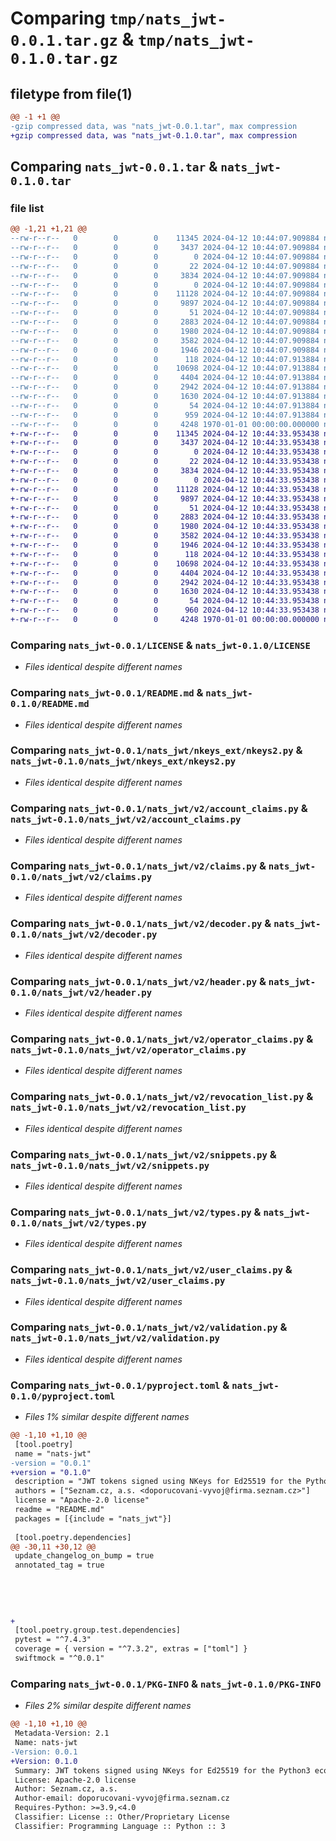 # Comparing `tmp/nats_jwt-0.0.1.tar.gz` & `tmp/nats_jwt-0.1.0.tar.gz`

## filetype from file(1)

```diff
@@ -1 +1 @@
-gzip compressed data, was "nats_jwt-0.0.1.tar", max compression
+gzip compressed data, was "nats_jwt-0.1.0.tar", max compression
```

## Comparing `nats_jwt-0.0.1.tar` & `nats_jwt-0.1.0.tar`

### file list

```diff
@@ -1,21 +1,21 @@
--rw-r--r--   0        0        0    11345 2024-04-12 10:44:07.909884 nats_jwt-0.0.1/LICENSE
--rw-r--r--   0        0        0     3437 2024-04-12 10:44:07.909884 nats_jwt-0.0.1/README.md
--rw-r--r--   0        0        0        0 2024-04-12 10:44:07.909884 nats_jwt-0.0.1/nats_jwt/__init__.py
--rw-r--r--   0        0        0       22 2024-04-12 10:44:07.909884 nats_jwt-0.0.1/nats_jwt/nkeys_ext/__init__.py
--rw-r--r--   0        0        0     3834 2024-04-12 10:44:07.909884 nats_jwt-0.0.1/nats_jwt/nkeys_ext/nkeys2.py
--rw-r--r--   0        0        0        0 2024-04-12 10:44:07.909884 nats_jwt-0.0.1/nats_jwt/v2/__init__.py
--rw-r--r--   0        0        0    11128 2024-04-12 10:44:07.909884 nats_jwt-0.0.1/nats_jwt/v2/account_claims.py
--rw-r--r--   0        0        0     9897 2024-04-12 10:44:07.909884 nats_jwt-0.0.1/nats_jwt/v2/claims.py
--rw-r--r--   0        0        0       51 2024-04-12 10:44:07.909884 nats_jwt-0.0.1/nats_jwt/v2/common.py
--rw-r--r--   0        0        0     2883 2024-04-12 10:44:07.909884 nats_jwt-0.0.1/nats_jwt/v2/decoder.py
--rw-r--r--   0        0        0     1980 2024-04-12 10:44:07.909884 nats_jwt-0.0.1/nats_jwt/v2/header.py
--rw-r--r--   0        0        0     3582 2024-04-12 10:44:07.909884 nats_jwt-0.0.1/nats_jwt/v2/operator_claims.py
--rw-r--r--   0        0        0     1946 2024-04-12 10:44:07.909884 nats_jwt-0.0.1/nats_jwt/v2/revocation_list.py
--rw-r--r--   0        0        0      118 2024-04-12 10:44:07.913884 nats_jwt-0.0.1/nats_jwt/v2/signing_keys.py
--rw-r--r--   0        0        0    10698 2024-04-12 10:44:07.913884 nats_jwt-0.0.1/nats_jwt/v2/snippets.py
--rw-r--r--   0        0        0     4404 2024-04-12 10:44:07.913884 nats_jwt-0.0.1/nats_jwt/v2/types.py
--rw-r--r--   0        0        0     2942 2024-04-12 10:44:07.913884 nats_jwt-0.0.1/nats_jwt/v2/user_claims.py
--rw-r--r--   0        0        0     1630 2024-04-12 10:44:07.913884 nats_jwt-0.0.1/nats_jwt/v2/validation.py
--rw-r--r--   0        0        0       54 2024-04-12 10:44:07.913884 nats_jwt-0.0.1/nats_jwt/v2/version.py
--rw-r--r--   0        0        0      959 2024-04-12 10:44:07.913884 nats_jwt-0.0.1/pyproject.toml
--rw-r--r--   0        0        0     4248 1970-01-01 00:00:00.000000 nats_jwt-0.0.1/PKG-INFO
+-rw-r--r--   0        0        0    11345 2024-04-12 10:44:33.953438 nats_jwt-0.1.0/LICENSE
+-rw-r--r--   0        0        0     3437 2024-04-12 10:44:33.953438 nats_jwt-0.1.0/README.md
+-rw-r--r--   0        0        0        0 2024-04-12 10:44:33.953438 nats_jwt-0.1.0/nats_jwt/__init__.py
+-rw-r--r--   0        0        0       22 2024-04-12 10:44:33.953438 nats_jwt-0.1.0/nats_jwt/nkeys_ext/__init__.py
+-rw-r--r--   0        0        0     3834 2024-04-12 10:44:33.953438 nats_jwt-0.1.0/nats_jwt/nkeys_ext/nkeys2.py
+-rw-r--r--   0        0        0        0 2024-04-12 10:44:33.953438 nats_jwt-0.1.0/nats_jwt/v2/__init__.py
+-rw-r--r--   0        0        0    11128 2024-04-12 10:44:33.953438 nats_jwt-0.1.0/nats_jwt/v2/account_claims.py
+-rw-r--r--   0        0        0     9897 2024-04-12 10:44:33.953438 nats_jwt-0.1.0/nats_jwt/v2/claims.py
+-rw-r--r--   0        0        0       51 2024-04-12 10:44:33.953438 nats_jwt-0.1.0/nats_jwt/v2/common.py
+-rw-r--r--   0        0        0     2883 2024-04-12 10:44:33.953438 nats_jwt-0.1.0/nats_jwt/v2/decoder.py
+-rw-r--r--   0        0        0     1980 2024-04-12 10:44:33.953438 nats_jwt-0.1.0/nats_jwt/v2/header.py
+-rw-r--r--   0        0        0     3582 2024-04-12 10:44:33.953438 nats_jwt-0.1.0/nats_jwt/v2/operator_claims.py
+-rw-r--r--   0        0        0     1946 2024-04-12 10:44:33.953438 nats_jwt-0.1.0/nats_jwt/v2/revocation_list.py
+-rw-r--r--   0        0        0      118 2024-04-12 10:44:33.953438 nats_jwt-0.1.0/nats_jwt/v2/signing_keys.py
+-rw-r--r--   0        0        0    10698 2024-04-12 10:44:33.953438 nats_jwt-0.1.0/nats_jwt/v2/snippets.py
+-rw-r--r--   0        0        0     4404 2024-04-12 10:44:33.953438 nats_jwt-0.1.0/nats_jwt/v2/types.py
+-rw-r--r--   0        0        0     2942 2024-04-12 10:44:33.953438 nats_jwt-0.1.0/nats_jwt/v2/user_claims.py
+-rw-r--r--   0        0        0     1630 2024-04-12 10:44:33.953438 nats_jwt-0.1.0/nats_jwt/v2/validation.py
+-rw-r--r--   0        0        0       54 2024-04-12 10:44:33.953438 nats_jwt-0.1.0/nats_jwt/v2/version.py
+-rw-r--r--   0        0        0      960 2024-04-12 10:44:33.953438 nats_jwt-0.1.0/pyproject.toml
+-rw-r--r--   0        0        0     4248 1970-01-01 00:00:00.000000 nats_jwt-0.1.0/PKG-INFO
```

### Comparing `nats_jwt-0.0.1/LICENSE` & `nats_jwt-0.1.0/LICENSE`

 * *Files identical despite different names*

### Comparing `nats_jwt-0.0.1/README.md` & `nats_jwt-0.1.0/README.md`

 * *Files identical despite different names*

### Comparing `nats_jwt-0.0.1/nats_jwt/nkeys_ext/nkeys2.py` & `nats_jwt-0.1.0/nats_jwt/nkeys_ext/nkeys2.py`

 * *Files identical despite different names*

### Comparing `nats_jwt-0.0.1/nats_jwt/v2/account_claims.py` & `nats_jwt-0.1.0/nats_jwt/v2/account_claims.py`

 * *Files identical despite different names*

### Comparing `nats_jwt-0.0.1/nats_jwt/v2/claims.py` & `nats_jwt-0.1.0/nats_jwt/v2/claims.py`

 * *Files identical despite different names*

### Comparing `nats_jwt-0.0.1/nats_jwt/v2/decoder.py` & `nats_jwt-0.1.0/nats_jwt/v2/decoder.py`

 * *Files identical despite different names*

### Comparing `nats_jwt-0.0.1/nats_jwt/v2/header.py` & `nats_jwt-0.1.0/nats_jwt/v2/header.py`

 * *Files identical despite different names*

### Comparing `nats_jwt-0.0.1/nats_jwt/v2/operator_claims.py` & `nats_jwt-0.1.0/nats_jwt/v2/operator_claims.py`

 * *Files identical despite different names*

### Comparing `nats_jwt-0.0.1/nats_jwt/v2/revocation_list.py` & `nats_jwt-0.1.0/nats_jwt/v2/revocation_list.py`

 * *Files identical despite different names*

### Comparing `nats_jwt-0.0.1/nats_jwt/v2/snippets.py` & `nats_jwt-0.1.0/nats_jwt/v2/snippets.py`

 * *Files identical despite different names*

### Comparing `nats_jwt-0.0.1/nats_jwt/v2/types.py` & `nats_jwt-0.1.0/nats_jwt/v2/types.py`

 * *Files identical despite different names*

### Comparing `nats_jwt-0.0.1/nats_jwt/v2/user_claims.py` & `nats_jwt-0.1.0/nats_jwt/v2/user_claims.py`

 * *Files identical despite different names*

### Comparing `nats_jwt-0.0.1/nats_jwt/v2/validation.py` & `nats_jwt-0.1.0/nats_jwt/v2/validation.py`

 * *Files identical despite different names*

### Comparing `nats_jwt-0.0.1/pyproject.toml` & `nats_jwt-0.1.0/pyproject.toml`

 * *Files 1% similar despite different names*

```diff
@@ -1,10 +1,10 @@
 [tool.poetry]
 name = "nats-jwt"
-version = "0.0.1"
+version = "0.1.0"
 description = "JWT tokens signed using NKeys for Ed25519 for the Python3 ecosystem"
 authors = ["Seznam.cz, a.s. <doporucovani-vyvoj@firma.seznam.cz>"]
 license = "Apache-2.0 license"
 readme = "README.md"
 packages = [{include = "nats_jwt"}]
 
 [tool.poetry.dependencies]
@@ -30,11 +30,12 @@
 update_changelog_on_bump = true
 annotated_tag = true
 
 
 
 
 
+
 [tool.poetry.group.test.dependencies]
 pytest = "^7.4.3"
 coverage = { version = "^7.3.2", extras = ["toml"] }
 swiftmock = "^0.0.1"
```

### Comparing `nats_jwt-0.0.1/PKG-INFO` & `nats_jwt-0.1.0/PKG-INFO`

 * *Files 2% similar despite different names*

```diff
@@ -1,10 +1,10 @@
 Metadata-Version: 2.1
 Name: nats-jwt
-Version: 0.0.1
+Version: 0.1.0
 Summary: JWT tokens signed using NKeys for Ed25519 for the Python3 ecosystem
 License: Apache-2.0 license
 Author: Seznam.cz, a.s.
 Author-email: doporucovani-vyvoj@firma.seznam.cz
 Requires-Python: >=3.9,<4.0
 Classifier: License :: Other/Proprietary License
 Classifier: Programming Language :: Python :: 3
```

